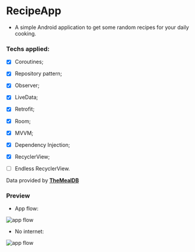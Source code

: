 # RecipeApp
- A simple Android application to get some random recipes for your daily cooking.


### Techs applied:
- [x] Coroutines;
- [x] Repository pattern;
- [x] Observer;
- [x] LiveData;
- [x] Retrofit;
- [x] Room;
- [x] MVVM;
- [x] Dependency Injection;
- [x] RecyclerView;
- [ ] Endless RecyclerView.



Data provided by <a href="https://www.themealdb.com/api.php">**TheMealDB**</a>

### Preview

- App flow:

<img src="https://i.imgur.com/9aKSDFs.gif" alt="app flow" />

- No internet:

  

<img src="https://i.imgur.com/Vcf9JV9.gif" alt="app flow" />